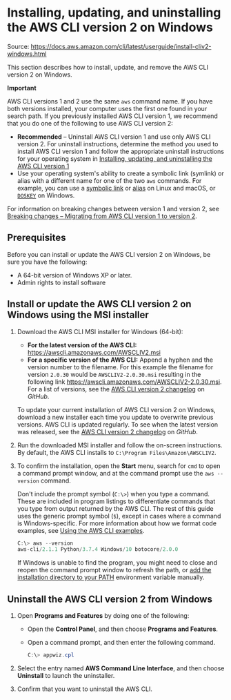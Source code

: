 # Installing, updating, and uninstalling the AWS CLI version 2 on Windows

Source: https://docs.aws.amazon.com/cli/latest/userguide/install-cliv2-windows.html

This section describes how to install, update, and remove the AWS CLI version 2 on Windows.

**Important**

AWS CLI versions 1 and 2 use the same `aws` command name. If you have both versions installed, your computer uses the first one found in your search path. If you previously installed AWS CLI version 1, we recommend that you do one of the following to use AWS CLI version 2:

- **Recommended** – Uninstall AWS CLI version 1 and use only AWS CLI version 2. For uninstall instructions, determine the method you used to install AWS CLI version 1 and follow the appropriate uninstall instructions for your operating system in [Installing, updating, and uninstalling the AWS CLI version 1](https://docs.aws.amazon.com/cli/latest/userguide/install-cliv1.html)
- Use your operating system's ability to create a symbolic link (symlink) or alias with a different name for one of the two `aws` commands. For example, you can use a [symbolic link](https://www.linux.com/tutorials/understanding-linux-links/) or [alias](https://www.linux.com/tutorials/aliases-diy-shell-commands/) on Linux and macOS, or [`DOSKEY`](https://docs.microsoft.com/en-us/windows-server/administration/windows-commands/doskey) on Windows.

For information on breaking changes between version 1 and version 2, see [Breaking changes – Migrating from AWS CLI version 1 to version 2](https://docs.aws.amazon.com/cli/latest/userguide/cliv2-migration.html).

## Prerequisites

Before you can install or update the AWS CLI version 2 on Windows, be sure you have the following:

- A 64-bit version of Windows XP or later.
- Admin rights to install software

## Install or update the AWS CLI version 2 on Windows using the MSI installer

1. Download the AWS CLI MSI installer for Windows (64-bit):

   - **For the latest version of the AWS CLI:** https://awscli.amazonaws.com/AWSCLIV2.msi
   - **For a specific version of the AWS CLI:** Append a hyphen and the version number to the filename. For this example the filename for version `2.0.30` would be `AWSCLIV2-2.0.30.msi` resulting in the following link https://awscli.amazonaws.com/AWSCLIV2-2.0.30.msi. For a list of versions, see the [AWS CLI version 2 changelog](https://github.com/aws/aws-cli/blob/v2/CHANGELOG.rst) on *GitHub*.

   To update your current installation of AWS CLI version 2 on Windows, download a new installer each time you update to overwrite previous versions. AWS CLI is updated regularly. To see when the latest version was released, see the [AWS CLI version 2 changelog](https://github.com/aws/aws-cli/blob/v2/CHANGELOG.rst) on *GitHub*.

2. Run the downloaded MSI installer and follow the on-screen instructions. By default, the AWS CLI installs to `C:\Program Files\Amazon\AWSCLIV2`.

3. To confirm the installation, open the **Start** menu, search for `cmd` to open a command prompt window, and at the command prompt use the `aws --version` command.

   Don't include the prompt symbol (`C:\>`) when you type a command. These are included in program listings to differentiate commands that you type from output returned by the AWS CLI. The rest of this guide uses the generic prompt symbol (`$`), except in cases where a command is Windows-specific. For more information about how we format code examples, see [Using the AWS CLI examples](https://docs.aws.amazon.com/cli/latest/userguide/welcome-examples.html).

   ```powershell
   C:\> aws --version
   aws-cli/2.1.1 Python/3.7.4 Windows/10 botocore/2.0.0
   ```

   If Windows is unable to find the program, you might need to close and reopen the command prompt window to refresh the path, or [add the installation directory to your PATH](https://docs.aws.amazon.com/cli/latest/userguide/install-windows.html#awscli-install-windows-path) environment variable manually.

## Uninstall the AWS CLI version 2 from Windows

1. Open **Programs and Features** by doing one of the following:

   - Open the **Control Panel**, and then choose **Programs and Features**.

   - Open a command prompt, and then enter the following command.

     ```powershell
     C:\> appwiz.cpl
     ```

2. Select the entry named **AWS Command Line Interface**, and then choose **Uninstall** to launch the uninstaller.

3. Confirm that you want to uninstall the AWS CLI.